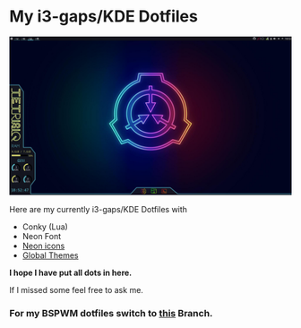 # My i3-gaps/KDE Dotfiles

![screenshot](i3-screenshot.png)

Here are my currently i3-gaps/KDE Dotfiles with
- Conky (Lua)
- Neon Font
- [Neon icons](https://store.kde.org/p/1358970)
- [Global Themes](https://store.kde.org/p/1355746)

__I hope I have put all dots in here.__  

If I missed some feel free to ask me. 
  
### For my BSPWM dotfiles switch to [this](https://github.com/TetrisIQ/dotfile/tree/2019-setup) Branch.  
